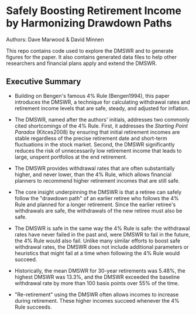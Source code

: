 # Safely Boosting Retirement Income by Harmonizing Drawdown Paths

Authors: Dave Marwood & David Minnen

This repo contains code used to explore the DMSWR and to generate figures for the paper. It also contains generated data files to help other researchers and financial plans apply and extend the DMSWR.

## Executive Summary

* Building on Bengen's famous 4% Rule (Bengen1994), this paper introduces the DMSWR, a technique for calculating withdrawal rates and retirement income levels that are safe, steady, and adjusted for inflation.

* The DMSWR, named after the authors' initials, addresses two commonly cited shortcomings of the 4% Rule. First, it addresses the *Starting Point Paradox* (Kitces2008) by ensuring that initial retirement incomes are stable regardless of the precise retirement date and short-term fluctuations in the stock market. Second, the DMSWR significantly reduces the risk of unnecessarily low retirement income that leads to large, unspent portfolios at the end retirement.

* The DMSWR provides withdrawal rates that are often substantially higher, and never lower, than the 4% Rule, which allows financial planners to recommend higher retirement incomes that are still safe.

* The core insight underpinning the DMSWR is that a retiree can safely follow the "drawdown path" of an earlier retiree who follows the 4% Rule and planned for a longer retirement. Since the earlier retiree's withdrawals are safe, the withdrawals of the new retiree must also be safe.

* The DMSWR is safe in the same way the 4% Rule is safe: the withdrawal rates have never failed in the past and, were DMSWR to fail in the future, the 4% Rule would also fail. Unlike many similar efforts to boost safe withdrawal rates, the DMSWR does not include additional parameters or heuristics that might fail at a time when following the 4% Rule would succeed.

* Historically, the mean DMSWR for 30-year retirements was 5.48%, the highest DMSWR was 13.3%, and the DMSWR exceeded the baseline withdrawal rate by more than 100 basis points over 55% of the time.

* "Re-retirement" using the DMSWR often allows incomes to increase during retirement. These higher incomes succeed whenever the 4% Rule succeeds.
